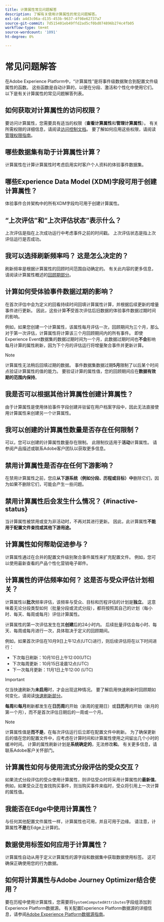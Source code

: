 ```yaml
---
title: 计算属性常见问题解答
description: 了解有关使用计算属性的常见问题解答。
exl-id: a4d3c06a-d135-453b-9637-4f98e62737a7
source-git-commit: 7d515401eb49ffd2ad5cf0bd074896b274c4fb05
workflow-type: tm+mt
source-wordcount: '1091'
ht-degree: 0%

---
```


# 常见问题解答

在Adobe Experience Platform中，“计算属性”是将事件级数据聚合到配置文件级属性的函数。 这些函数是自动计算的，以便在分段、激活和个性化中使用它们。 以下是有关计算属性的常见问题解答列表。

## 如何获取对计算属性的访问权限？

要访问计算属性，您需要具有适当的权限（**查看计算属性**&#x200B;和&#x200B;**管理计算属性**）。 有关所需权限的详细信息，请阅读[访问控制文档](../../access-control/home.md)。 要了解如何应用这些权限，请阅读[管理权限指南](../../access-control/ui/permissions.md)。

## 哪些数据集有助于计算属性计算？

计算属性在计算计算属性时考虑启用实时客户个人资料的体验事件数据集。

## 哪些Experience Data Model (XDM)字段可用于创建计算属性？

体验事件合并架构中的所有XDM字段均可用于创建计算属性。

## “上次评估”和“上次评估状态”表示什么？

上次评估是指在上次成功运行中考虑事件之前的时间戳。 上次评估状态是指上次评估运行是否成功。

## 我可以选择刷新频率吗？ 这是怎么决定的？

刷新频率是根据计算属性的回顾时间范围自动确定的。 有关此内容的更多信息，请阅读计算属性概述的[回顾期部分](./overview.md#lookback-periods)。

## 计算如何受体验事件数据过期的影响？

在首次评估中会为定义的回看持续时间回填计算属性计算，并根据后续更新的增量事件进行更新。 因此，这些计算&#x200B;**不**&#x200B;受首次评估后旧数据的体验事件数据过期时间的影响。

例如，如果您创建一个计算属性，该属性每月评估一次，回顾期间为三个月，那么对于第一次评估，计算属性将计算该三个月回顾期间内的所有事件。 即使Experience Event数据集的数据过期时间为一个月，此数据过期时间也&#x200B;**不会**&#x200B;影响每月计算的属性刷新，因为下个月的评估运行将增量聚合事件并更新计算。

>[!NOTE]
>
>计算属性无法稍后回填过期的数据&#x200B;**&#x200B;**。 事件数据集数据过期&#x200B;**5月**&#x200B;限制了以后某个时间点验证计算属性的值的能力。 要验证计算的属性值，您的回顾期间应在&#x200B;**数据有效期的范围内保持**。

## 我是否可以根据其他计算属性创建计算属性？

由于计算属性是使用体验事件字段创建并驻留在用户档案字段中，因此无法直接使用计算属性来创建另一个计算属性。

## 我可以创建的计算属性数量是否存在任何限制？

可以，您可以创建的计算属性数量存在限制。 此限制仅适用于&#x200B;**活动**&#x200B;计算属性。 请参阅产品描述或联系Adobe客户团队以获取更多信息。

## 禁用计算属性是否存在任何下游影响？

在禁用计算属性之前，您应&#x200B;**从下游系统（例如分段、历程或目标）中**&#x200B;删除它们，因为如果不删除它们，可能会产生一些问题。

## 禁用计算属性后会发生什么情况？ {#inactive-status}

当计算属性被禁用或变为非活动时，不再对其进行更新。 因此，此计算属性&#x200B;**不能用于配置文件查找或其他下游用途。**

## 计算属性如何帮助促进参与？

计算属性通过在合并的配置文件级别聚合事件属性来扩充配置文件。 例如，您可以使用最新查看的产品个性化营销电子邮件。

## 计算属性的评估频率如何？ 这是否与受众评估计划相关？

计算属性以&#x200B;**批次**&#x200B;频率评估，该频率与受众、目标和历程评估的计划是&#x200B;**独立**。 这意味着无论分段类型如何（批量分段或流式分段），都将按照其自己的计划（每小时、每天、每周或每月）评估计算属性。

计算属性的第一次评估发生在其&#x200B;**创建**&#x200B;后的24小时内。 后续批量评估会每小时、每天、每周或每月进行一次，具体取决于定义的回顾期间。

例如，如果首次评估在10月9日上午12点(UTC)进行，则后续评估将在以下时间进行：

- 下次每日刷新：10月10日上午12:00(UTC)
- 下次每周更新：10月15日凌晨12点(UTC)
- 下一次每月更新：11月1日上午12:00 (UTC)

>[!IMPORTANT]
>
>仅当快速刷新为&#x200B;**未启用**&#x200B;时，才会出现这种情况。 要了解启用快速刷新时回顾期如何变化，请阅读[快速刷新部分](./overview.md#fast-refresh)。

**每周**&#x200B;和&#x200B;**每月**&#x200B;刷新都发生在&#x200B;**日历周**&#x200B;的开始（新周的星期日）或&#x200B;**日历月**&#x200B;的开始（新月的第一个月），而不是首次评估日期后的一周或一个月。

>[!NOTE]
>
>计算属性值是&#x200B;**而不是**，在每次评估运行后立即在配置文件中刷新。 为了确保更新后的值在您的配置文件中，应考虑在计算时间和计算属性使用之间留出几个小时的缓冲时间。 计算的属性刷新计划是&#x200B;**系统确定的**，无法修改&#x200B;**和**。 有关更多信息，请联系Adobe客户关怀部门。

## 计算属性如何与使用流式分段评估的受众交互？

如果流式分段评估的受众使用计算属性，则评估受众时将采用计算属性的&#x200B;**最新值**。 例如，如果受众正在查找购买事件，则当购买事件来临时，受众将引用上一次计算的属性值。

## 我能否在Edge中使用计算属性？

与任何其他配置文件属性一样，计算属性也可用，并且可用于边缘。 请注意，计算属性&#x200B;**不是**&#x200B;在Edge上计算的。

## 数据使用标签如何应用于计算属性？

计算属性自动从用于定义计算属性的源字段和数据集中获取数据使用标签。 这可确保正确使用您的行为数据。

## 如何将计算属性与Adobe Journey Optimizer结合使用？

要在历程中使用计算属性，您需要将`SystemComputedAttributes`字段组添加到Experience Platform数据源。 有关配置Experience Platform数据源的详细信息，请参阅[Adobe Experience Platform数据源指南](https://experienceleague.adobe.com/docs/journey-optimizer/using/configuration/configure-journeys/data-source-journeys/adobe-experience-platform-data-source.html)。
